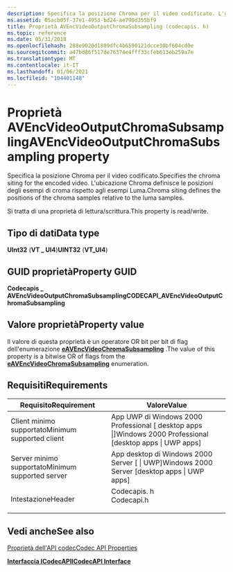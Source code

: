 ```yaml
---
description: Specifica la posizione Chroma per il video codificato. L'ubicazione Chroma definisce le posizioni degli esempi di croma rispetto agli esempi Luma.
ms.assetid: 05acb05f-37e1-4953-bd24-ae790d355bf9
title: Proprietà AVEncVideoOutputChromaSubsampling (codecapis. h)
ms.topic: reference
ms.date: 05/31/2018
ms.openlocfilehash: 288e9020d1809dfc4b6590121dcce30bf604cd0e
ms.sourcegitcommit: a47bd86f517de76374e4fff33cfeb613eb259a7e
ms.translationtype: MT
ms.contentlocale: it-IT
ms.lasthandoff: 01/06/2021
ms.locfileid: "104401148"
---
```

# <a name="avencvideooutputchromasubsampling-property"></a><span data-ttu-id="53b92-104">Proprietà AVEncVideoOutputChromaSubsampling</span><span class="sxs-lookup"><span data-stu-id="53b92-104">AVEncVideoOutputChromaSubsampling property</span></span>

<span data-ttu-id="53b92-105">Specifica la posizione Chroma per il video codificato.</span><span class="sxs-lookup"><span data-stu-id="53b92-105">Specifies the chroma siting for the encoded video.</span></span> <span data-ttu-id="53b92-106">L'ubicazione Chroma definisce le posizioni degli esempi di croma rispetto agli esempi Luma.</span><span class="sxs-lookup"><span data-stu-id="53b92-106">Chroma siting defines the positions of the chroma samples relative to the luma samples.</span></span>

<span data-ttu-id="53b92-107">Si tratta di una proprietà di lettura/scrittura.</span><span class="sxs-lookup"><span data-stu-id="53b92-107">This property is read/write.</span></span>

## <a name="data-type"></a><span data-ttu-id="53b92-108">Tipo di dati</span><span class="sxs-lookup"><span data-stu-id="53b92-108">Data type</span></span>

<span data-ttu-id="53b92-109">**UInt32** (**VT \_ UI4**)</span><span class="sxs-lookup"><span data-stu-id="53b92-109">**UINT32** (**VT\_UI4**)</span></span>

## <a name="property-guid"></a><span data-ttu-id="53b92-110">GUID proprietà</span><span class="sxs-lookup"><span data-stu-id="53b92-110">Property GUID</span></span>

<span data-ttu-id="53b92-111">**Codecapis \_ AVEncVideoOutputChromaSubsampling**</span><span class="sxs-lookup"><span data-stu-id="53b92-111">**CODECAPI\_AVEncVideoOutputChromaSubsampling**</span></span>

## <a name="property-value"></a><span data-ttu-id="53b92-112">Valore proprietà</span><span class="sxs-lookup"><span data-stu-id="53b92-112">Property value</span></span>

<span data-ttu-id="53b92-113">Il valore di questa proprietà è un operatore OR bit per bit di flag dell'enumerazione [**eAVEncVideoChromaSubsampling**](/windows/desktop/api/codecapi/ne-codecapi-eavencvideochromasubsampling) .</span><span class="sxs-lookup"><span data-stu-id="53b92-113">The value of this property is a bitwise OR of flags from the [**eAVEncVideoChromaSubsampling**](/windows/desktop/api/codecapi/ne-codecapi-eavencvideochromasubsampling) enumeration.</span></span>

## <a name="requirements"></a><span data-ttu-id="53b92-114">Requisiti</span><span class="sxs-lookup"><span data-stu-id="53b92-114">Requirements</span></span>



| <span data-ttu-id="53b92-115">Requisito</span><span class="sxs-lookup"><span data-stu-id="53b92-115">Requirement</span></span> | <span data-ttu-id="53b92-116">Valore</span><span class="sxs-lookup"><span data-stu-id="53b92-116">Value</span></span> |
|-------------------------------------|---------------------------------------------------------------------------------------|
| <span data-ttu-id="53b92-117">Client minimo supportato</span><span class="sxs-lookup"><span data-stu-id="53b92-117">Minimum supported client</span></span><br/> | <span data-ttu-id="53b92-118">App UWP di Windows 2000 Professional \[ desktop apps \|\]</span><span class="sxs-lookup"><span data-stu-id="53b92-118">Windows 2000 Professional \[desktop apps \| UWP apps\]</span></span><br/>                     |
| <span data-ttu-id="53b92-119">Server minimo supportato</span><span class="sxs-lookup"><span data-stu-id="53b92-119">Minimum supported server</span></span><br/> | <span data-ttu-id="53b92-120">App desktop di Windows 2000 Server \[ \| UWP\]</span><span class="sxs-lookup"><span data-stu-id="53b92-120">Windows 2000 Server \[desktop apps \| UWP apps\]</span></span><br/>                           |
| <span data-ttu-id="53b92-121">Intestazione</span><span class="sxs-lookup"><span data-stu-id="53b92-121">Header</span></span><br/>                   | <dl> <span data-ttu-id="53b92-122"><dt>Codecapis. h</dt></span><span class="sxs-lookup"><span data-stu-id="53b92-122"><dt>Codecapi.h</dt></span></span> </dl> |



## <a name="see-also"></a><span data-ttu-id="53b92-123">Vedi anche</span><span class="sxs-lookup"><span data-stu-id="53b92-123">See also</span></span>

<dl> <dt>

[<span data-ttu-id="53b92-124">Proprietà dell'API codec</span><span class="sxs-lookup"><span data-stu-id="53b92-124">Codec API Properties</span></span>](codec-api-properties.md)
</dt> <dt>

[<span data-ttu-id="53b92-125">**Interfaccia ICodecAPI**</span><span class="sxs-lookup"><span data-stu-id="53b92-125">**ICodecAPI Interface**</span></span>](/windows/desktop/api/Strmif/nn-strmif-icodecapi)
</dt> </dl>

 

 




